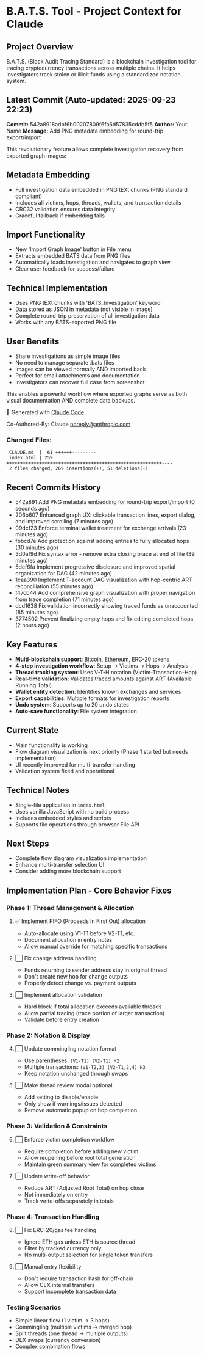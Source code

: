 # B.A.T.S. Tool - Project Context for Claude

## Project Overview
B.A.T.S. (Block Audit Tracing Standard) is a blockchain investigation tool for tracing cryptocurrency transactions across multiple chains. It helps investigators track stolen or illicit funds using a standardized notation system.

## Latest Commit (Auto-updated: 2025-09-23 22:23)

**Commit:** 542a8918adbf6b00207809f6fa6d57835cddb5f5
**Author:** Your Name
**Message:** Add PNG metadata embedding for round-trip export/import

This revolutionary feature allows complete investigation recovery from exported graph images:

## Metadata Embedding
- Full investigation data embedded in PNG tEXt chunks (PNG standard compliant)
- Includes all victims, hops, threads, wallets, and transaction details
- CRC32 validation ensures data integrity
- Graceful fallback if embedding fails

## Import Functionality
- New 'Import Graph Image' button in File menu
- Extracts embedded BATS data from PNG files
- Automatically loads investigation and navigates to graph view
- Clear user feedback for success/failure

## Technical Implementation
- Uses PNG tEXt chunks with 'BATS_Investigation' keyword
- Data stored as JSON in metadata (not visible in image)
- Complete round-trip preservation of all investigation data
- Works with any BATS-exported PNG file

## User Benefits
- Share investigations as simple image files
- No need to manage separate .bats files
- Images can be viewed normally AND imported back
- Perfect for email attachments and documentation
- Investigators can recover full case from screenshot

This enables a powerful workflow where exported graphs serve as both visual documentation AND complete data backups.

🤖 Generated with [Claude Code](https://claude.ai/code)

Co-Authored-By: Claude <noreply@anthropic.com>

### Changed Files:
```
 CLAUDE.md  |  61 ++++++---------
 index.html | 259 +++++++++++++++++++++++++++++++++++++++++++++++++++++++++----
 2 files changed, 269 insertions(+), 51 deletions(-)
```

## Recent Commits History

- 542a891 Add PNG metadata embedding for round-trip export/import (0 seconds ago)
- 206b607 Enhanced graph UX: clickable transaction lines, export dialog, and improved scrolling (7 minutes ago)
- 09dcf23 Enforce terminal wallet treatment for exchange arrivals (23 minutes ago)
- fbbcd7e Add protection against adding entries to fully allocated hops (30 minutes ago)
- 3d0af9d Fix syntax error - remove extra closing brace at end of file (39 minutes ago)
- 5dcf6fa Implement progressive disclosure and improved spatial organization for DAG (42 minutes ago)
- 1caa390 Implement T-account DAG visualization with hop-centric ART reconciliation (55 minutes ago)
- f47cb44 Add comprehensive graph visualization with proper navigation from trace completion (71 minutes ago)
- dcd1638 Fix validation incorrectly showing traced funds as unaccounted (85 minutes ago)
- 3774502 Prevent finalizing empty hops and fix editing completed hops (2 hours ago)

## Key Features
- **Multi-blockchain support**: Bitcoin, Ethereum, ERC-20 tokens
- **4-step investigation workflow**: Setup → Victims → Hops → Analysis
- **Thread tracking system**: Uses V-T-H notation (Victim-Transaction-Hop)
- **Real-time validation**: Validates traced amounts against ART (Available Running Total)
- **Wallet entity detection**: Identifies known exchanges and services
- **Export capabilities**: Multiple formats for investigation reports
- **Undo system**: Supports up to 20 undo states
- **Auto-save functionality**: File system integration

## Current State
- Main functionality is working
- Flow diagram visualization is next priority (Phase 1 started but needs implementation)
- UI recently improved for multi-transfer handling
- Validation system fixed and operational

## Technical Notes
- Single-file application in `index.html`
- Uses vanilla JavaScript with no build process
- Includes embedded styles and scripts
- Supports file operations through browser File API

## Next Steps
- Complete flow diagram visualization implementation
- Enhance multi-transfer selection UI
- Consider adding more blockchain support

## Implementation Plan - Core Behavior Fixes

### Phase 1: Thread Management & Allocation
1. ✅ Implement PIFO (Proceeds In First Out) allocation
   - Auto-allocate using V1-T1 before V2-T1, etc.
   - Document allocation in entry notes
   - Allow manual override for matching specific transactions

2. ⬜ Fix change address handling
   - Funds returning to sender address stay in original thread
   - Don't create new hop for change outputs
   - Properly detect change vs. payment outputs

3. ⬜ Implement allocation validation
   - Hard block if total allocation exceeds available threads
   - Allow partial tracing (trace portion of larger transaction)
   - Validate before entry creation

### Phase 2: Notation & Display
4. ⬜ Update commingling notation format
   - Use parentheses: `(V1-T1) (V2-T1) H2`
   - Multiple transactions: `(V1-T2,3) (V2-T1,2,4) H3`
   - Keep notation unchanged through swaps

5. ⬜ Make thread review modal optional
   - Add setting to disable/enable
   - Only show if warnings/issues detected
   - Remove automatic popup on hop completion

### Phase 3: Validation & Constraints
6. ⬜ Enforce victim completion workflow
   - Require completion before adding new victim
   - Allow reopening before root total generation
   - Maintain green summary view for completed victims

7. ⬜ Update write-off behavior
   - Reduce ART (Adjusted Root Total) on hop close
   - Not immediately on entry
   - Track write-offs separately in totals

### Phase 4: Transaction Handling
8. ⬜ Fix ERC-20/gas fee handling
   - Ignore ETH gas unless ETH is source thread
   - Filter by tracked currency only
   - No multi-output selection for single token transfers

9. ⬜ Manual entry flexibility
   - Don't require transaction hash for off-chain
   - Allow CEX internal transfers
   - Support incomplete transaction data

### Testing Scenarios
- Simple linear flow (1 victim → 3 hops)
- Commingling (multiple victims → merged hop)
- Split threads (one thread → multiple outputs)
- DEX swaps (currency conversion)
- Complex combination flows
